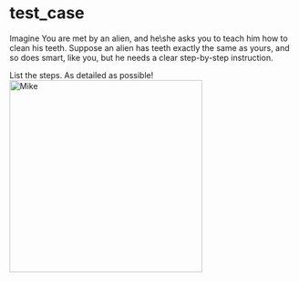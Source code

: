 # test_case
Imagine You are met by an alien, and he\she asks you to teach him how to clean his teeth. 
Suppose an alien has teeth exactly the same as yours, and so does smart, like you, but he needs a clear step-by-step instruction.

List the steps. As detailed as possible!
<img width="338" alt="Mike" src="https://github.com/limuz1n/test_case/assets/153202857/c47e6ad4-f7c2-4797-9392-6cae4beacb62">
